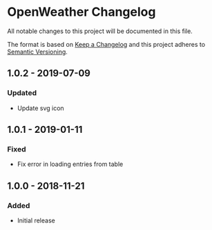 # OpenWeather Changelog

All notable changes to this project will be documented in this file.

The format is based on [Keep a Changelog](http://keepachangelog.com/) and this project adheres to [Semantic Versioning](http://semver.org/).

## 1.0.2 - 2019-07-09

### Updated
- Update svg icon

## 1.0.1 - 2019-01-11

### Fixed
- Fix error in loading entries from table

## 1.0.0 - 2018-11-21

### Added
- Initial release

